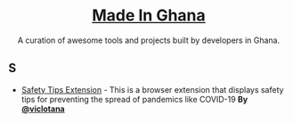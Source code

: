 <h1 align="center">
  <a href="https://acekyd.github.io/made-in-nigeria">
    Made In Ghana
  </a>
</h1>
<p align="center">A curation of awesome tools and projects built by developers in Ghana.</p>

## <a name="S"> </a>S

* [Safety Tips Extension](https://github.com/viclotana/SafetyTipsExtension) - This is a browser extension that displays safety tips for preventing the spread of pandemics like COVID-19 **By [@viclotana](https://twitter.com/viclotana)**
